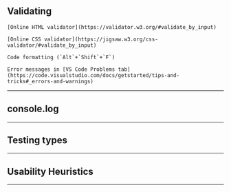 <script>
  import Hero from '$lib/Hero.svelte'
  import Box from '$lib/Box.svelte.md'
</script>

<Hero title="Testing" subtitle="Making sure you've built a quality outcome" />

<section class="content section">

## Validating<a name="validating"></a>

  <Box title="HTML">

    [Online HTML validator](https://validator.w3.org/#validate_by_input)

  </Box>

  <Box title="CSS">

    [Online CSS validator](https://jigsaw.w3.org/css-validator/#validate_by_input)

  </Box>

  <Box title="JavaScript">

    Code formatting (`Alt`+`Shift`+`F`)

    Error messages in [VS Code Problems tab](https://code.visualstudio.com/docs/getstarted/tips-and-tricks#_errors-and-warnings)

  </Box>

  ---

  <h2 id="console">console.log</h2>

  ---

  <h2 id="testing-types">Testing types</h2>

  <Box title="Expected" />

  <Box title="Boundary" />

  <Box title="Invalid" />

  ---

  <h2 id="usability-heurisitcs">Usability Heuristics</h2>

  ---

</section>